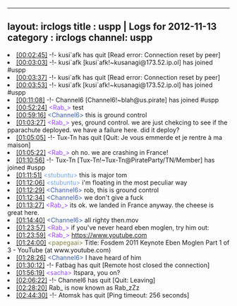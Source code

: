 
---
layout: irclogs
title : uspp | Logs for 2012-11-13
category : irclogs
channel: uspp
---
<li class="logitem"><a href="#00:02:45" name="00:02:45" class="time">[00:02:45]</a> -!- <span class="quit">kusi`afk</span> has quit [Read error: Connection reset by peer] </li>
<li class="logitem"><a href="#00:03:03" name="00:03:03" class="time">[00:03:03]</a> -!- <span class="join">kusi`afk</span> [kusi`afk!~kusanagi@173.52.ip.ol] has joined #uspp </li>
<li class="logitem"><a href="#00:03:37" name="00:03:37" class="time">[00:03:37]</a> -!- <span class="quit">kusi`afk</span> has quit [Read error: Connection reset by peer] </li>
<li class="logitem"><a href="#00:03:53" name="00:03:53" class="time">[00:03:53]</a> -!- <span class="join">kusi`afk</span> [kusi`afk!~kusanagi@173.52.ip.ol] has joined #uspp </li>
<li class="logitem"><a href="#00:11:08" name="00:11:08" class="time">[00:11:08]</a> -!- <span class="join">Channel6</span> [Channel6!~blah@us.pirate] has joined #uspp </li>
<li class="logitem"><a href="#00:52:24" name="00:52:24" class="time">[00:52:24]</a> <span class="person" style="color:#9742f1">&lt;Rab_&gt;</span> test </li>
<li class="logitem"><a href="#00:59:16" name="00:59:16" class="time">[00:59:16]</a> <span class="person" style="color:#3d5ba0">&lt;Channel6&gt;</span> this is ground control </li>
<li class="logitem"><a href="#01:03:27" name="01:03:27" class="time">[01:03:27]</a> <span class="person" style="color:#9742f1">&lt;Rab_&gt;</span> yes, ground control. we are just chekcing to see if the pparachute deployed. we have a failure here. did it deploy? </li>
<li class="logitem"><a href="#01:05:05" name="01:05:05" class="time">[01:05:05]</a> -!- <span class="quit">Tux-Tn</span> has quit [Quit: Je vous emmerde et je rentre à ma maison] </li>
<li class="logitem"><a href="#01:05:22" name="01:05:22" class="time">[01:05:22]</a> <span class="person" style="color:#9742f1">&lt;Rab_&gt;</span> oh no. we are crashing in France! </li>
<li class="logitem"><a href="#01:10:56" name="01:10:56" class="time">[01:10:56]</a> -!- <span class="join">Tux-Tn</span> [Tux-Tn!~Tux-Tn@PirateParty/TN/Member] has joined #uspp </li>
<li class="logitem"><a href="#01:11:51" name="01:11:51" class="time">[01:11:51]</a> <span class="person" style="color:#70a2e4">&lt;stubuntu&gt;</span> this is major tom </li>
<li class="logitem"><a href="#01:12:06" name="01:12:06" class="time">[01:12:06]</a> <span class="person" style="color:#70a2e4">&lt;stubuntu&gt;</span> i'm floating in the most peculiar way </li>
<li class="logitem"><a href="#01:12:29" name="01:12:29" class="time">[01:12:29]</a> <span class="person" style="color:#3d5ba0">&lt;Channel6&gt;</span> rob, this is ground control </li>
<li class="logitem"><a href="#01:12:34" name="01:12:34" class="time">[01:12:34]</a> <span class="person" style="color:#3d5ba0">&lt;Channel6&gt;</span> we don't give a fuck </li>
<li class="logitem"><a href="#01:13:27" name="01:13:27" class="time">[01:13:27]</a> <span class="person" style="color:#9742f1">&lt;Rab_&gt;</span> its ok. we landed in France anyway. the cheese is great here. </li>
<li class="logitem"><a href="#01:14:40" name="01:14:40" class="time">[01:14:40]</a> <span class="person" style="color:#3d5ba0">&lt;Channel6&gt;</span> all righty  then.mov </li>
<li class="logitem"><a href="#01:23:57" name="01:23:57" class="time">[01:23:57]</a> <span class="person" style="color:#9742f1">&lt;Rab_&gt;</span> if you've never heard eben moglen, try him out: </li>
<li class="logitem"><a href="#01:23:59" name="01:23:59" class="time">[01:23:59]</a> <span class="person" style="color:#9742f1">&lt;Rab_&gt;</span> <a href="https://www.youtube.com/watch?v=vNaIji_3xBE" target="_blank">https://www.youtube.com</a> </li>
<li class="logitem"><a href="#01:24:00" name="01:24:00" class="time">[01:24:00]</a> <span class="person" style="color:#817e41">&lt;papegaai&gt;</span> Title: Fosdem 2011 Keynote Eben Moglen Part 1 of 3 - YouTube (at www.youtube.com) </li>
<li class="logitem"><a href="#01:28:26" name="01:28:26" class="time">[01:28:26]</a> <span class="person" style="color:#3d5ba0">&lt;Channel6&gt;</span> I have heard of him </li>
<li class="logitem"><a href="#01:30:12" name="01:30:12" class="time">[01:30:12]</a> -!- <span class="quit">Fatbag</span> has quit [Remote host closed the connection] </li>
<li class="logitem"><a href="#01:56:19" name="01:56:19" class="time">[01:56:19]</a> <span class="person" style="color:#954ef2">&lt;sacha&gt;</span> Itspara, you on? </li>
<li class="logitem"><a href="#02:06:22" name="02:06:22" class="time">[02:06:22]</a> -!- <span class="quit">Channel6</span> has quit [Quit: Leaving] </li>
<li class="logitem"><a href="#02:28:20" name="02:28:20" class="time">[02:28:20]</a> <span class="nick">Rab_</span> is now known as <span class="nick">Rab_zZz</span> </li>
<li class="logitem"><a href="#02:44:30" name="02:44:30" class="time">[02:44:30]</a> -!- <span class="quit">Atomsk</span> has quit [Ping timeout: 256 seconds] </li>


